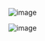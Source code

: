 ![image](https://github.com/user-attachments/assets/1c8a733a-aa55-4666-b289-3e10584f08b8)

![image](https://github.com/user-attachments/assets/4847dd69-bf6b-4bf2-bc6b-835e95d5f36a)






